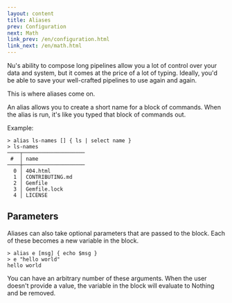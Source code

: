 ```yaml
---
layout: content
title: Aliases
prev: Configuration
next: Math
link_prev: /en/configuration.html
link_next: /en/math.html
---
```


Nu's ability to compose long pipelines allow you a lot of control over your data and system, but it comes at the price of a lot of typing. Ideally, you'd be able to save your well-crafted pipelines to use again and again.

This is where aliases come on.

An alias allows you to create a short name for a block of commands.  When the alias is run, it's like you typed that block of commands out.

Example:

```
> alias ls-names [] { ls | select name }
> ls-names
────┬────────────────────
 #  │ name 
────┼────────────────────
  0 │ 404.html 
  1 │ CONTRIBUTING.md 
  2 │ Gemfile 
  3 │ Gemfile.lock 
  4 │ LICENSE 
```

## Parameters

Aliases can also take optional parameters that are passed to the block.  Each of these becomes a new variable in the block.

```
> alias e [msg] { echo $msg }
> e "hello world"
hello world
```

You can have an arbitrary number of these arguments.  When the user doesn't provide a value, the variable in the block will evaluate to Nothing and be removed.

